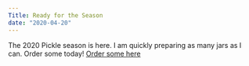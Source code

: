 ```yaml
---
Title: Ready for the Season
date: "2020-04-20"
---
```



The 2020 Pickle season is here. I am quickly preparing as many jars as I can. Order some today! 
[Order some here](www.angrypickles.com/home)


